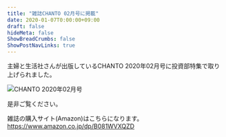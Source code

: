 ```yaml
---
title: "雑誌CHANTO 02月号に掲載"
date: 2020-01-07T0:00:00+09:00
draft: false
hideMeta: false
ShowBreadCrumbs: false
ShowPostNavLinks: true
---
```


主婦と生活社さんが出版しているCHANTO 2020年02月号に投資部特集で取り上げられました。

![CHANTO 2020年02月号](/media/chanto.jpg)

是非ご覧ください。

雑誌の購入サイト(Amazon)はこちらになります。
https://www.amazon.co.jp/dp/B081WVXQZD